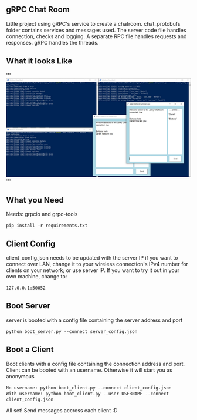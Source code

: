 ## gRPC Chat Room ##

Little project using gRPC's service to create a chatroom.
chat_protobufs folder contains services and messages used.
The server code file handles connection, checks and logging. A separate RPC file handles requests and responses.
gRPC handles the threads.

## What it looks Like ##
'''
![Alt text](examples/chat_example.JPG?raw=true "Example chat and logs")
'''

## What you Need ##
Needs: grpcio and grpc-tools
```
pip install -r requirements.txt
```

## Client Config ##
client_config.json needs to be updated with the server IP
if you want to connect over LAN, change it to your wireless connection's IPv4 number for clients on your network; or use server IP.
If you want to try it out in your own machine, change to:
```
127.0.0.1:50052
```

## Boot Server ##
server is booted with a config file containing the server address and port
```
python boot_server.py --connect server_config.json
```

## Boot a Client ##
Boot clients with a config file containing the connection address and port. 
Client can be booted with an username. Otherwise it will start you as anonymous
```
No username: python boot_client.py --connect client_config.json
With username: python boot_client.py --user USERNAME --connect client_config.json
```

All set! Send messages accross each client :D
